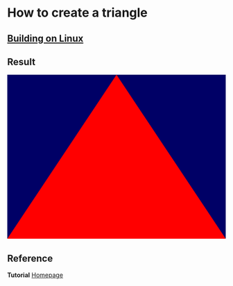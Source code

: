 # How to create a triangle
## [Building on Linux](https://github.com/HugoNip/OpenGLLearning#building-on-linux)

## Result
![red_triangle.png](https://github.com/HugoNip/OpenGLLearning/blob/master/figures/red_triangle.png)

## Reference
**Tutorial** [Homepage](http://www.opengl-tutorial.org/beginners-tutorials/tutorial-2-the-first-triangle/)    
